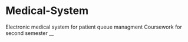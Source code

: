 # Medical-System
Electronic medical system for patient queue managment 
Coursework for second semester __
